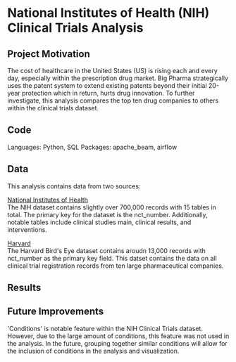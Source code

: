 # National Institutes of Health (NIH) Clinical Trials Analysis

## Project Motivation 
The cost of healthcare in the United States (US) is rising each and every day, especially within the prescription drug market. Big Pharma strategically uses the patent system to extend existing patents beyond their initial 20-year protection which in return, hurts drug innovation. To further investigate, this analysis compares the top ten drug companies to others within the clinical trials dataset. 

## Code
Languages: Python, SQL
Packages: apache_beam, airflow

## Data 
This analysis contains data from two sources: 

[National Institutes of Health](https://clinicaltrials.gov/api/gui/ref/download_all) <br>
The NIH dataset contains slightly over 700,000 records with 15 tables in total. The primary key for the dataset is the nct_number. Additionally, notable tables include clinical studies main, clinical results, and interventions. 

[Harvard](https://www.aerodatalab.org/birds-eye-view-of-research-landscape) <br>
The Harvard Bird's Eye dataset contains aroudn 13,000 records with nct_number as the primary key field. This datset contains the data on all clinical trial registration records from ten large pharmaceutical companies. 

## Results 


## Future Improvements 
'Conditions' is notable feature within the NIH Clinical Trials dataset. However, due to the large amount of conditions, this feature was not used in the analysis. In the future, grouping together similar conditions will allow for the inclusion of conditions in the analysis and visualization. 
